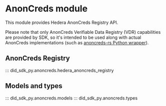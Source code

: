 # AnonCreds module

This module provides Hedera AnonCreds Registry API.

Please note that only AnonCreds Verifiable Data Registry (VDR) capabilities are provided by SDK, so it's intended to be used along with actual AnonCreds implementations (such as [anoncreds-rs Python wrapper](https://github.com/hyperledger/anoncreds-rs/tree/main/wrappers/python)).

## AnonCreds Registry

::: did_sdk_py.anoncreds.hedera_anoncreds_registry

## Models and types

::: did_sdk_py.anoncreds.models
::: did_sdk_py.anoncreds.types
